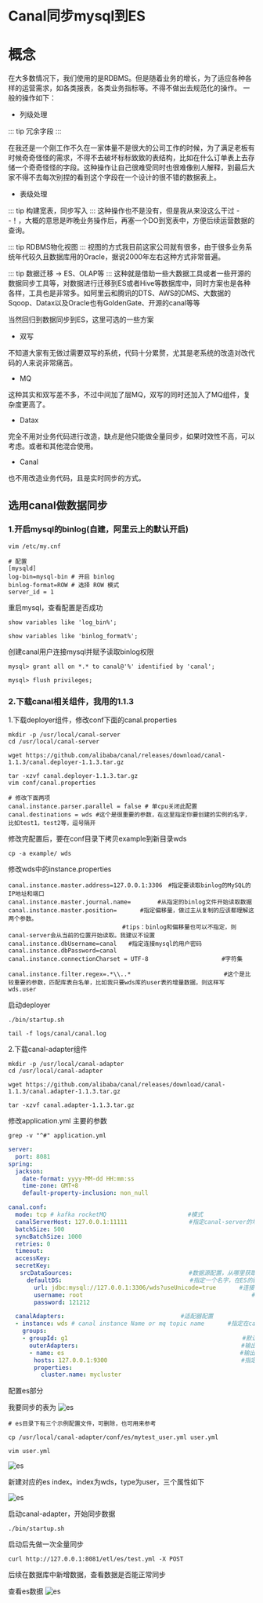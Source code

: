 
# Canal同步mysql到ES

# 概念
在大多数情况下，我们使用的是RDBMS。但是随着业务的增长，为了适应各种各样的运营需求，如各类报表，各类业务指标等。不得不做出去规范化的操作。
一般的操作如下：

* 列级处理

::: tip
冗余字段
:::

在我还是一个刚工作不久在一家体量不是很大的公司工作的时候，为了满足老板有时候奇奇怪怪的需求，不得不去破坏标标致致的表结构，比如在什么订单表上去存储一个奇奇怪怪的字段。这种操作让自己很难受同时也很难像别人解释，到最后大家不得不去每次别捏的看到这个字段在一个设计的很不错的数据表上。

* 表级处理

::: tip
构建宽表，同步写入
:::
这种操作也不是没有，但是我从来没这么干过 - -！，大概的意思是昨晚业务操作后，再塞一个DO到宽表中，方便后续运营数据的查询。

::: tip
RDBMS物化视图
:::
视图的方式我目前这家公司就有很多，由于很多业务系统年代较久且数据库用的Oracle，据说2000年左右这种方式非常普遍。

::: tip
数据迁移 -> ES、OLAP等
:::
这种就是借助一些大数据工具或者一些开源的数据同步工具等，对数据进行迁移到ES或者Hive等数据库中，同时方案也是各种各样，工具也是非常多。如阿里云和腾讯的DTS、AWS的DMS、大数据的Sqoop、Datax以及Oracle也有GoldenGate、开源的canal等等


当然回归到数据同步到ES，这里可选的一些方案

* 双写

不知道大家有无做过需要双写的系统，代码十分累赘，尤其是老系统的改造对改代码的人来说非常痛苦。

* MQ

这种其实和双写差不多，不过中间加了层MQ，双写的同时还加入了MQ组件，复杂度更高了。

* Datax

完全不用对业务代码进行改造，缺点是他只能做全量同步，如果时效性不高，可以考虑。或者和其他混合使用。

* Canal

也不用改造业务代码，且是实时同步的方式。



## 选用canal做数据同步

### 1.开启mysql的binlog(自建，阿里云上的默认开启)

```shell
vim /etc/my.cnf

# 配置
[mysqld]
log-bin=mysql-bin # 开启 binlog
binlog-format=ROW # 选择 ROW 模式
server_id = 1
```
重启mysql，查看配置是否成功
```shell
show variables like 'log_bin%';

show variables like 'binlog_format%';
```

创建canal用户连接mysql并赋予读取binlog权限

```shell
mysql> grant all on *.* to canal@'%' identified by 'canal';

mysql> flush privileges;
```


### 2.下载canal相关组件，我用的1.1.3

1.下载deployer组件，修改conf下面的canal.properties

```shell
mkdir -p /usr/local/canal-server
cd /usr/local/canal-server

wget https://github.com/alibaba/canal/releases/download/canal-1.1.3/canal.deployer-1.1.3.tar.gz

tar -xzvf canal.deployer-1.1.3.tar.gz
vim conf/canal.properties

# 修改下面两项
canal.instance.parser.parallel = false # 单cpu关闭此配置
canal.destinations = wds #这个是很重要的参数，在这里指定你要创建的实例的名字，比如test1，test2等，逗号隔开

```

修改完配置后，要在conf目录下拷贝example到新目录wds
```shell
cp -a example/ wds
```

修改wds中的instance.properties
```shell
canal.instance.master.address=127.0.0.1:3306　#指定要读取binlog的MySQL的IP地址和端口
canal.instance.master.journal.name=　　　　 #从指定的binlog文件开始读取数据
canal.instance.master.position=　　　　#指定偏移量，做过主从复制的应该都理解这两个参数。
　　　　　　　　　　　　　　　　　　　 #tips：binlog和偏移量也可以不指定，则canal-server会从当前的位置开始读取。我建议不设置
canal.instance.dbUsername=canal　　#指定连接mysql的用户密码
canal.instance.dbPassword=canal  
canal.instance.connectionCharset = UTF-8　　　　　　　　　　　　 #字符集

canal.instance.filter.regex=.*\\..*　　　　　　　　　　　　　　　　#这个是比较重要的参数，匹配库表白名单，比如我只要wds库的user表的增量数据，则这样写 wds.user
```

启动deployer
```shell
./bin/startup.sh

tail -f logs/canal/canal.log
```

2.下载canal-adapter组件
```shell
mkdir -p /usr/local/canal-adapter
cd /usr/local/canal-adapter

wget https://github.com/alibaba/canal/releases/download/canal-1.1.3/canal.adapter-1.1.3.tar.gz

tar -xzvf canal.adapter-1.1.3.tar.gz
```

修改application.yml 主要的参数
```shell
grep -v "^#" application.yml
```
```yml
server:
  port: 8081
spring:
  jackson:
    date-format: yyyy-MM-dd HH:mm:ss
    time-zone: GMT+8
    default-property-inclusion: non_null

canal.conf:
  mode: tcp # kafka rocketMQ　　　　　　　　　　　　　　#模式
  canalServerHost: 127.0.0.1:11111　　　　　　　　　　 #指定canal-server的地址和端口
  batchSize: 500
  syncBatchSize: 1000
  retries: 0
  timeout:
  accessKey:
  secretKey:
　　srcDataSources:　　　　　　　　　　　　　　　　　　　　#数据源配置，从哪里获取数据
　　  defaultDS:　　　　　　　　　　　　　　　　　　　　　　#指定一个名字，在ES的配置中会用到，唯一
　　    url: jdbc:mysql://127.0.0.1:3306/wds?useUnicode=true　　　　#连接的数据库地址和一个库
　　    username: root　　　　　　　　　　　　　　　　　　　　　　　　　　　　　#数据库的用户和密码
　　    password: 121212

  canalAdapters:　　　　　　　　　　　　　　　　　　　　#适配器配置
  - instance: wds # canal instance Name or mq topic name　　　　#指定在canal-server配置的实例
    groups:
    - groupId: g1　　　　　　　　　　　　　　　　　　　　　　　　　　　　　　#默认就好，组标示
      outerAdapters:　　　　　　　　　　　　　　　　　　　　　　　　　　　　#输出
      - name: es　　　　　　　　　　　　　　　　　　　　　　　　　　　　　  #输出到哪里？指定es
　　    hosts: 127.0.0.1:9300　　　　　　　　　　　　　　　　　　　　　　　#指定es的地址，注意端口为es的传输端口9300
　　    properties:　　　　　　　　　　　　　　　　　　
　　      cluster.name: mycluster　　　　　　　　　　　　　　　　　　　　　　　　　#指定es的集群名称
```


配置es部分

我要同步的表为
![es](./image/es6.png)


```shell
# es目录下有三个示例配置文件，可删除，也可用来参考

cp /usr/local/canal-adapter/conf/es/mytest_user.yml user.yml

vim user.yml
```

![es](./image/es7.png)

新建对应的es index。index为wds，type为user，三个属性如下

![es](./image/es8.png)


启动canal-adapter，开始同步数据

```shell
./bin/startup.sh
```

启动后先做一次全量同步
```shell
curl http://127.0.0.1:8081/etl/es/test.yml -X POST
```

后续在数据库中新增数据，查看数据是否能正常同步

查看es数据
![es](./image/es9.png)
